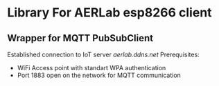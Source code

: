 # Library For AERLab esp8266 client
## Wrapper for MQTT PubSubClient 

Established connection to IoT server *aerlab.ddns.net* 
Prerequisites:
* WiFi Access point with standart WPA authentication
* Port 1883 open on the network for MQTT communication
